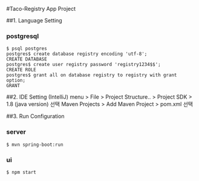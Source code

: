 #Taco-Registry App Project

##1. Language Setting
### postgresql
    $ psql postgres
    postgres$ create database registry encoding 'utf-8';
    CREATE DATABASE
    postgres$ create user registry password 'registry1234$$';
    CREATE ROLE
    postgres$ grant all on database registry to registry with grant option;
    GRANT

##2. IDE Setting (IntelliJ)
    menu > File > Project Structure.. > Project SDK > 1.8 (java version) 선택
    Maven Projects > Add Maven Project > pom.xml 선택
    
##3. Run Configuration
### server
    $ mvn spring-boot:run
### ui
    $ npm start